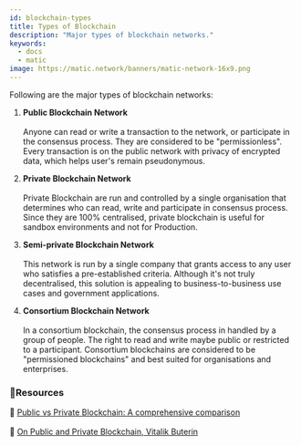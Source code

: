 ```yaml
---
id: blockchain-types
title: Types of Blockchain
description: "Major types of blockchain networks."
keywords:
  - docs
  - matic
image: https://matic.network/banners/matic-network-16x9.png
---
```


Following are the major types of blockchain networks:

1. **Public Blockchain Network** <br></br> Anyone can read or write a transaction to the network, or participate in the consensus process. They are considered to be "permissionless". Every transaction is on the public network with privacy of encrypted data, which helps user's remain pseudonymous.

2. **Private Blockchain Network** <br></br> Private Blockchain are run and controlled by a single organisation that determines who can read, write and participate in consensus process. Since they are 100% centralised, private blockchain is useful for sandbox environments and not for Production.

3. **Semi-private Blockchain Network** <br></br> This network is run by a single company that grants access to any user who satisfies a pre-established criteria. Although it's not truly decentralised, this solution is appealing to business-to-business use cases and government applications.

4. **Consortium Blockchain Network** <br></br> In a consortium blockchain, the consensus process in handled by a group of people. The right to read and write maybe public or restricted to a participant. Consortium blockchains are considered to be "permissioned blockchains" and best suited for organisations and enterprises.

### **:scroll:Resources**

:page_facing_up: [Public vs Private Blockchain: A comprehensive comparison](https://www.blockchain-council.org/blockchain/public-vs-private-blockchain-a-comprehensive-comparison/)<br></br> :book: [On Public and Private Blockchain, Vitalik Buterin](https://blog.ethereum.org/2015/08/07/on-public-and-private-blockchains/)
